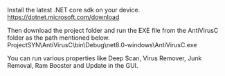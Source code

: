 Install the latest .NET core sdk on your device. 
https://dotnet.microsoft.com/download

Then download the project folder and run the EXE file from the AntiVirusC folder as the path mentioned below.
ProjectSYN\AntiVirusC\bin\Debug\net8.0-windows\AntiVirusC.exe

You can run various properties like Deep Scan, Virus Remover, Junk Removal, Ram Booster and Update in the GUI.
